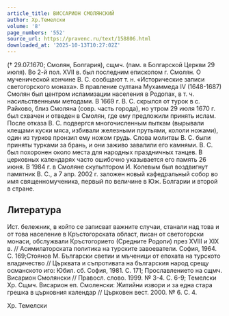 ```yaml
---
article_title: ВИССАРИОН СМОЛЯНСКИЙ
author: Хр.Темелски
volume: '8'
page_numbers: '552'
source_url: https://pravenc.ru/text/158806.html
downloaded_at: '2025-10-13T10:27:02Z'
---
```


(† 29.07.1670; Смолян, Болгария), сщмч. (пам. в Болгарской Церкви 29 июля). Во 2-й пол. ХVII в. был последним епископом г. Смолян. О мученической кончине В. С. сообщают т. н. «Исторические записи светогорского монаха». В правление султана Мухаммеда IV (1648-1687) Смолян был центром исламизации населения в Родопах, в т. ч. насильственными методами. В 1669 г. В. С. скрылся от турок в с. Райково, близ Смоляна (совр. часть города), но утром 29 июля 1670 г. был схвачен и отведен в Смолян, где ему предложили принять ислам. После отказа В. С. подвергся многочисленным пыткам (вырывали клещами куски мяса, избивали железными прутьями, кололи ножами), один из турков пронзил ему ножом грудь. Слова молитвы В. С. были приняты турками за брань, и они заживо завалили его камнями. В. С. был похоронен около места для народных праздничных танцев. В церковных календарях часто ошибочно указывается его память 26 июня. В 1984 г. в Смоляне скульптором И. Колевым был воздвигнут памятник В. С., а 7 апр. 2002 г. заложен новый кафедральный собор во имя священномученика, первый по величине в Юж. Болгарии и второй в стране.

## Литература

Ист. бележник, в който се записват важните случаи, станали над това и от това население в Кръстогорската област, писан от светогорски монаси, обслужвали Кръстогорието (Средните Родопи) през XVIII и XIX в. // Асимилаторската политика на турските завоеватели. София, 1964. С. 169;Стоянов М. Български светии и мъченици от епохата на турското владичество // Църквата и съпротивата на българския народ срещу османското иго: Юбил. сб. София, 1981. С. 171; Прославлението на сщмч. Висарион Смолянски // Правосл. слово. 1999. № 3-4. С. 6-9; Темелски Хр. Сщмч. Висарион еп. Смоленски: Житийни извори и за една стара грешка в църковния календар // Църковен вест. 2000. № 6. С. 4.

Хр. Темелски

